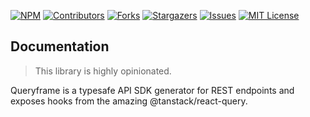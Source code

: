 [![NPM][npm-shield]][npm-url]
[![Contributors][contributors-shield]][contributors-url]
[![Forks][forks-shield]][forks-url]
[![Stargazers][stars-shield]][stars-url]
[![Issues][issues-shield]][issues-url]
[![MIT License][license-shield]][license-url]

## Documentation

> This library is highly opinionated.

Queryframe is a typesafe API SDK generator for REST endpoints and exposes hooks from the amazing @tanstack/react-query.

<!-- MARKDOWN LINKS & IMAGES -->
<!-- https://www.markdownguide.org/basic-syntax/#reference-style-links -->

[npm-shield]: https://img.shields.io/npm/v/@inkheart/queryframe?style=for-the-badge
[npm-url]: https://www.npmjs.com/package/@inkheart/queryframe
[contributors-shield]: https://img.shields.io/github/contributors/akparhi/queryframe.svg?style=for-the-badge
[contributors-url]: https://github.com/akparhi/queryframe/graphs/contributors
[forks-shield]: https://img.shields.io/github/forks/akparhi/queryframe.svg?style=for-the-badge
[forks-url]: https://github.com/akparhi/queryframe/network/members
[stars-shield]: https://img.shields.io/github/stars/akparhi/queryframe.svg?style=for-the-badge
[stars-url]: https://github.com/akparhi/queryframe/stargazers
[issues-shield]: https://img.shields.io/github/issues/akparhi/queryframe.svg?style=for-the-badge
[issues-url]: https://github.com/akparhi/queryframe/issues
[license-shield]: https://img.shields.io/github/license/akparhi/queryframe.svg?style=for-the-badge
[license-url]: https://github.com/akparhi/queryframe/blob/main/LICENSE
